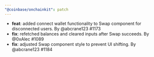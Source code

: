 ```yaml
---
"@coinbase/onchainkit": patch
---
```


- **feat**: added connect wallet functionality to Swap component for disconnected users. By @abcrane123 #1173
- **fix**: refetched balances and cleared inputs after Swap succeeds. By @0xAlec #1089
- **fix**: adjusted Swap component style to prevent UI shifting. By @abcrane123 #1184